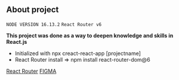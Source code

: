 
## About project
`NODE VERSION 16.13.2`
`React Router v6`

**This project was done as a way to deepen knowledge and skills in React.js**

- Initialized  with npx creact-react-app [projectname]
- React Router install => npm install react-router-dom@6
<!-- - Using module.css for styling
- React markdown => npm install react-markdown -->

[React Router](https://reactrouter.com/en/v6.3.0)
[FIGMA](https://www.figma.com/community/file/1410405144691439781)